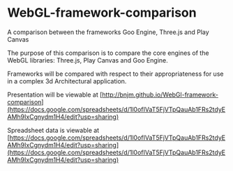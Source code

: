 # WebGL-framework-comparison
A comparison between the frameworks Goo Engine, Three.js and Play Canvas

The purpose of this comparison is to compare the core engines of the WebGL libraries: Three.js, Play Canvas and Goo Engine.

Frameworks will be compared with respect to their appropriateness for use in a complex 3d Architectural application.
 
Presentation will be viewable at [http://bnjm.github.io/WebGl-framework-comparison](https://docs.google.com/spreadsheets/d/1l0ofIVaT5FjVTpQauAb1FRs2tdyEAMh9IxCgnydm1H4/edit?usp=sharing)

Spreadsheet data is viewable at [https://docs.google.com/spreadsheets/d/1l0ofIVaT5FjVTpQauAb1FRs2tdyEAMh9IxCgnydm1H4/edit?usp=sharing](https://docs.google.com/spreadsheets/d/1l0ofIVaT5FjVTpQauAb1FRs2tdyEAMh9IxCgnydm1H4/edit?usp=sharing)










